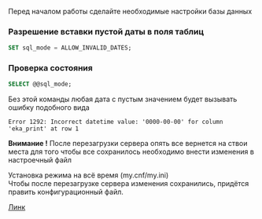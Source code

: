 Перед началом работы сделайте необходимые настройки базы данных

### Разрешение вставки пустой даты в поля таблиц

 ```sql
 SET sql_mode = ALLOW_INVALID_DATES;
 ```
### Проверка состояния
```sql
SELECT @@sql_mode;
```

Без этой команды любая дата с пустым значением будет 
вызывать ошибку подобного вида

```
Error 1292: Incorrect datetime value: '0000-00-00' for column 'eka_print' at row 1
```

**Внимание !**
После перезагрузки сервера опять все вернется на ствои места 
для того чтобы все сохранилось необходимо внести изменения 
в настроечный файл

Установка режима на всё время (my.cnf/my.ini)  
Чтобы после перезагрузке сервера изменения сохранились, придётся править конфигурационный файл.  

[Линк](http://fkn.ktu10.com/?q=node/7016)
